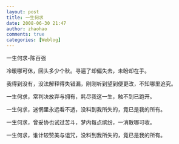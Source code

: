 ```yaml
---
layout: post
title: 一生何求
date: 2008-06-30 21:47
author: zhaohao
comments: true
categories: [Weblog]
---
```

一生何求-陈百强

冷暖哪可休，回头多少个秋。寻遍了却偏失去，未盼却在手。

我得到没有，没法解释得失错漏，刚刚听到望到便更改，不知哪里追究。

一生何求，常判决放弃与拥有，耗尽我这一生，触不到已跑开。

一生何求，迷惘里永远看不透，没料到我所失的，竟已是我的所有。

一生何求，曾妥协也试过苦斗，梦内每点缤纷，一消散哪可收。

一生何求，谁计较赞美与诅咒，没料到我所失的，竟已是我的所有。
